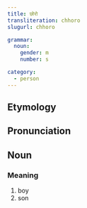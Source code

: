 ```yaml
---
title: छोरो
transliteration: chhoro
slugurl: chhoro

grammar:
  noun:
    gender: m
    number: s

category: 
  - person
---
```


## Etymology

## Pronunciation

## Noun
### Meaning
1. boy
2. son